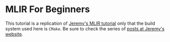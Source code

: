 # MLIR For Beginners

This tutorial is a replication of [Jeremy's MLIR tutorial](https://github.com/j2kun/mlir-tutorial)
only that the build system used here is `CMake`. Be sure to check the series of [posts at Jeremy's website](https://jeremykun.com/2023/08/10/mlir-getting-started/).
